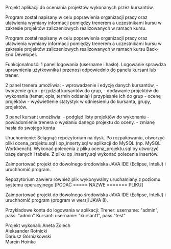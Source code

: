 Projekt aplikacji do oceniania projektów wykonanych przez kursantów. 


Program został napisany w celu poprawienia organizacji pracy oraz ułatwienia wymiany informacji pomiędzy trenerem a uczestnikami kursu w zakresie projektów zaliczeniowych realizowanych w ramach kursu. 

Program został napisany w celu poprawienia organizacji pracy oraz ułatwienia wymiany informacji pomiędzy trenerem a uczestnikami kursu w zakresie projektów zaliczeniowych realizowanych w ramach kursu Back-End Developer. 



Funkcjonalność: 
1 panel logowania (username i hasło). 
	Logowanie sprawdza uprawnienia użytkownika i przenosi odpowiednio do panelu kursant lub trener.

2 panel trenera umożliwia:
	- wprowadzenie i edycję danych kursantów,
	- tworzenie grup i przydział kursantów do grup, 
	- dodawanie projektów do wykonania (temat, opis, termin oddania) i przypisanie ich do grup
	- ocenę projektów 
	- wyświetlenie statystyk w odniesieniu do kursanta, grupy, projektów.

3 panel kursant umożliwia: 
	- podgląd listy projektów do wykonania
	- powiadomienie trenera o wysłaniu danego projektu do oceny. 
	- zmianę hasła do swojego konta

Uruchomienie: 
Ściągnąć repozytorium na dysk. 
Po rozpakowaniu, otworzyć pliki ocena_projektu.sql i op_inserty.sql w aplikacji do MySQL (np. MySQL Workbench). 
Wykonać polecenia z pliku ocena_projektu.sql by utworzyć bazę danych i tabele. Z pliku op_inserty.sql wykonać polecenia insertów.

Zaimportować projekt do dowolnego środowiska JAVA IDE (Eclipse, InteliJ) i uruchhomić program. 

Repozytorium zawiera również plik wykonywalny uruchamiany z poziomu systemu operacyjnego [PODAĆ ===== NAZWE ======= PLIKU]

Zaimportować projekt do dowolnego środowiska JAVA IDE (Eclipse, InteliJ) i uruchhomić program (program w wersji JAVA 8). 


Przykładowe konta do logowania w aplikacji: 
Trener: username: "admin", pass: "admin"
Kursant: username: "kursant1", pass "test"  



Projekt wykonali: 
Aneta Zolech<br>
Aleksander Rotnicki<br>
Dariusz Górniakowski<br>
Marcin Hoinka <br> 

